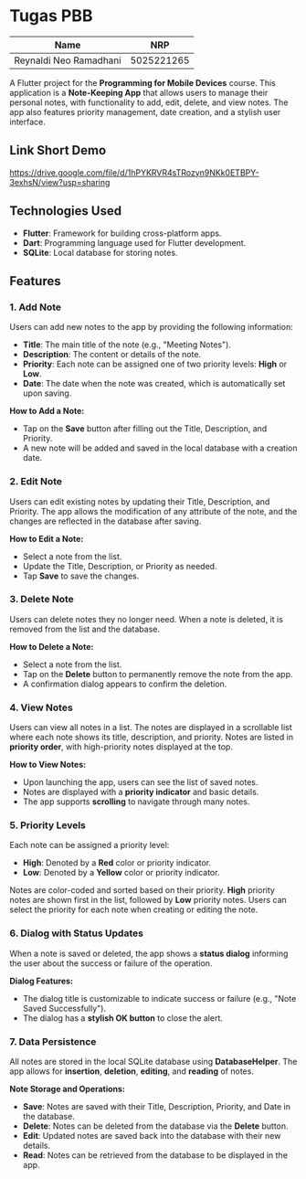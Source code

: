 # Tugas PBB

| **Name**               | **NRP**    |
| ---------------------- | ---------- |
| Reynaldi Neo Ramadhani | 5025221265 |

A Flutter project for the **Programming for Mobile Devices** course. This application is a **Note-Keeping App** that allows users to manage their personal notes, with functionality to add, edit, delete, and view notes. The app also features priority management, date creation, and a stylish user interface.

## Link Short Demo

https://drive.google.com/file/d/1hPYKRVR4sTRozyn9NKk0ETBPY-3exhsN/view?usp=sharing

## Technologies Used

-   **Flutter**: Framework for building cross-platform apps.
-   **Dart**: Programming language used for Flutter development.
-   **SQLite**: Local database for storing notes.

## Features

### 1. **Add Note**

Users can add new notes to the app by providing the following information:

-   **Title**: The main title of the note (e.g., "Meeting Notes").
-   **Description**: The content or details of the note.
-   **Priority**: Each note can be assigned one of two priority levels: **High** or **Low**.
-   **Date**: The date when the note was created, which is automatically set upon saving.

**How to Add a Note:**

-   Tap on the **Save** button after filling out the Title, Description, and Priority.
-   A new note will be added and saved in the local database with a creation date.

### 2. **Edit Note**

Users can edit existing notes by updating their Title, Description, and Priority. The app allows the modification of any attribute of the note, and the changes are reflected in the database after saving.

**How to Edit a Note:**

-   Select a note from the list.
-   Update the Title, Description, or Priority as needed.
-   Tap **Save** to save the changes.

### 3. **Delete Note**

Users can delete notes they no longer need. When a note is deleted, it is removed from the list and the database.

**How to Delete a Note:**

-   Select a note from the list.
-   Tap on the **Delete** button to permanently remove the note from the app.
-   A confirmation dialog appears to confirm the deletion.

### 4. **View Notes**

Users can view all notes in a list. The notes are displayed in a scrollable list where each note shows its title, description, and priority. Notes are listed in **priority order**, with high-priority notes displayed at the top.

**How to View Notes:**

-   Upon launching the app, users can see the list of saved notes.
-   Notes are displayed with a **priority indicator** and basic details.
-   The app supports **scrolling** to navigate through many notes.

### 5. **Priority Levels**

Each note can be assigned a priority level:

-   **High**: Denoted by a **Red** color or priority indicator.
-   **Low**: Denoted by a **Yellow** color or priority indicator.

Notes are color-coded and sorted based on their priority. **High** priority notes are shown first in the list, followed by **Low** priority notes. Users can select the priority for each note when creating or editing the note.

### 6. **Dialog with Status Updates**

When a note is saved or deleted, the app shows a **status dialog** informing the user about the success or failure of the operation.

**Dialog Features:**

-   The dialog title is customizable to indicate success or failure (e.g., "Note Saved Successfully").
-   The dialog has a **stylish OK button** to close the alert.

### 7. **Data Persistence**

All notes are stored in the local SQLite database using **DatabaseHelper**. The app allows for **insertion**, **deletion**, **editing**, and **reading** of notes.

**Note Storage and Operations:**

-   **Save**: Notes are saved with their Title, Description, Priority, and Date in the database.
-   **Delete**: Notes can be deleted from the database via the **Delete** button.
-   **Edit**: Updated notes are saved back into the database with their new details.
-   **Read**: Notes can be retrieved from the database to be displayed in the app.
